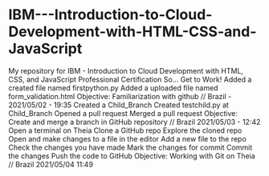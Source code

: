 # IBM---Introduction-to-Cloud-Development-with-HTML-CSS-and-JavaScript
My repository for IBM - Introduction to Cloud Development with HTML, CSS, and JavaScript Professional Certification
So... Get to Work!
Added a created file named firstpython.py
Added a uploaded file named form_validation.html
Objective: Familiarization with github // Brazil - 2021/05/02 - 19:35
Created a Child_Branch
Created testchild.py at Child_Branch
Opened a pull request
Merged a pull request
Objective: Create and merge a branch in GitHub repository // Brazil 2021/05/03 - 12:42
Open a terminal on Theia
Clone a GitHub repo
Explore the cloned repo
Open and make changes to a file in the editor
Add a new file to the repo
Check the changes you have made
Mark the changes for commit
Commit the changes
Push the code to GitHub
Objective: Working with Git on Theia // Brazil 2021/05/04 11:49

